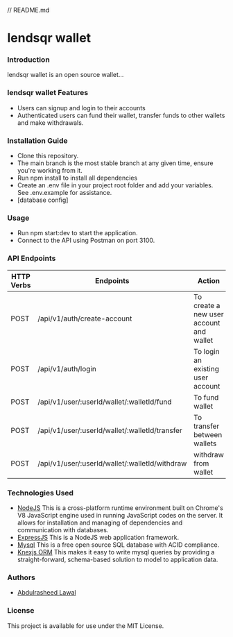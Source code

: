 // README.md
# lendsqr wallet

### Introduction
lendsqr wallet is an open source wallet...

### lendsqr wallet Features
* Users can signup and login to their accounts
* Authenticated users can fund their wallet, transfer funds to other wallets and make withdrawals.

### Installation Guide
* Clone this repository.
* The main branch is the most stable branch at any given time, ensure you're working from it.
* Run npm install to install all dependencies
* Create an .env file in your project root folder and add your variables. See .env.example for assistance.
* [database config]

### Usage
* Run npm start:dev to start the application.
* Connect to the API using Postman on port 3100.

### API Endpoints
| HTTP Verbs | Endpoints | Action |
| --- | --- | --- |
| POST | /api/v1/auth/create-account | To create a new user account and wallet |
| POST | /api/v1/auth/login | To login an existing user account |
| POST | /api/v1/user/:userId/wallet/:walletId/fund | To fund wallet |
| POST | /api/v1/user/:userId/wallet/:walletId/transfer | To transfer between wallets |
| POST | /api/v1/user/:userId/wallet/:walletId/withdraw | withdraw from wallet |

### Technologies Used
* [NodeJS](https://nodejs.org/) This is a cross-platform runtime environment built on Chrome's V8 JavaScript engine used in running JavaScript codes on the server. It allows for installation and managing of dependencies and communication with databases.
* [ExpressJS](https://www.expresjs.org/) This is a NodeJS web application framework.
* [Mysql](https://www.mysql.com/) This is a free open source SQL database with ACID compliance.
* [Knexjs ORM](https://knexjs.org/) This makes it easy to write mysql queries by providing a straight-forward, schema-based solution to model to application data.

### Authors
* [Abdulrasheed Lawal](https://github.com/lawalbolaji)

### License
This project is available for use under the MIT License.
